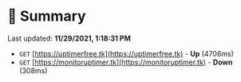 # 📖 Summary
Last updated: **11/29/2021, 1:18:31 PM**

- `GET` [https://uptimerfree.tk](https://uptimerfree.tk) - **Up** (4706ms)
- `GET` [https://monitoruptimer.tk](https://monitoruptimer.tk) - **Down** (308ms)
